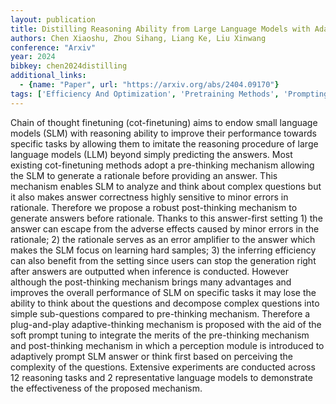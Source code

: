 ```yaml
---
layout: publication
title: Distilling Reasoning Ability from Large Language Models with Adaptive Thinking
authors: Chen Xiaoshu, Zhou Sihang, Liang Ke, Liu Xinwang
conference: "Arxiv"
year: 2024
bibkey: chen2024distilling
additional_links:
  - {name: "Paper", url: "https://arxiv.org/abs/2404.09170"}
tags: ['Efficiency And Optimization', 'Pretraining Methods', 'Prompting']
---
```

Chain of thought finetuning (cot-finetuning) aims to endow small language models (SLM) with reasoning ability to improve their performance towards specific tasks by allowing them to imitate the reasoning procedure of large language models (LLM) beyond simply predicting the answers. Most existing cot-finetuning methods adopt a pre-thinking mechanism allowing the SLM to generate a rationale before providing an answer. This mechanism enables SLM to analyze and think about complex questions but it also makes answer correctness highly sensitive to minor errors in rationale. Therefore we propose a robust post-thinking mechanism to generate answers before rationale. Thanks to this answer-first setting 1) the answer can escape from the adverse effects caused by minor errors in the rationale; 2) the rationale serves as an error amplifier to the answer which makes the SLM focus on learning hard samples; 3) the inferring efficiency can also benefit from the setting since users can stop the generation right after answers are outputted when inference is conducted. However although the post-thinking mechanism brings many advantages and improves the overall performance of SLM on specific tasks it may lose the ability to think about the questions and decompose complex questions into simple sub-questions compared to pre-thinking mechanism. Therefore a plug-and-play adaptive-thinking mechanism is proposed with the aid of the soft prompt tuning to integrate the merits of the pre-thinking mechanism and post-thinking mechanism in which a perception module is introduced to adaptively prompt SLM answer or think first based on perceiving the complexity of the questions. Extensive experiments are conducted across 12 reasoning tasks and 2 representative language models to demonstrate the effectiveness of the proposed mechanism.
